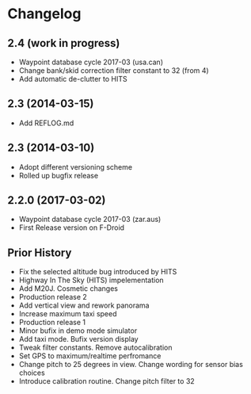 Changelog
=========
2.4 (work in progress)
------------------
* Waypoint database cycle 2017-03 (usa.can)
* Change bank/skid correction filter constant to 32 (from 4)
* Add automatic de-clutter to HITS

2.3 (2014-03-15)
------------------
* Add REFLOG.md 

2.3 (2014-03-10)
------------------
* Adopt different versioning scheme
* Rolled up bugfix release 

2.2.0 (2017-03-02)
------------------
* Waypoint database cycle 2017-03 (zar.aus)
* First Release version on F-Droid

Prior History
------------------
* Fix the selected altitude bug introduced by HITS
* Highway In The Sky (HITS) impelementation
* Add M20J. Cosmetic changes
* Production release 2
* Add vertical view and rework panorama
* Increase maximum taxi speed
* Production release 1
* Minor bufix in demo mode simulator
* Add taxi mode. Bufix version display
* Tweak filter constants. Remove autocalibration
* Set GPS to maximum/realtime perfromance
* Change pitch to 25 degrees in view. Change wording for sensor bias choices
* Introduce calibration routine. Change pitch filter to 32